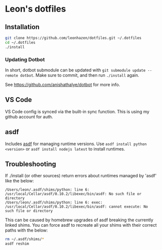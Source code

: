 # Leon's dotfiles

## Installation

```bash
git clone https://github.com/leonhazen/dotfiles.git ~/.dotfiles
cd ~/.dotfiles
./install
```

### Updating Dotbot

In short, dotbot submodule can be updated with `git submodule update --remote dotbot`. Make sure to commit, and then run `./install` again.

See https://github.com/anishathalye/dotbot for more info.

## VS Code

VS Code config is synced via the built-in sync function. This is using my github account for auth.

## asdf

Includes [asdf](https://asdf-vm.com/) for managing runtime versions. Use `asdf install python <version>` or `asdf install nodejs latest` to install runtimes.

## Troubleshooting

If ./install (or other sources) return errors about runtimes managed by 'asdf' like the below: 

```
/Users/leon/.asdf/shims/python: line 6: /usr/local/Cellar/asdf/0.10.2/libexec/bin/asdf: No such file or directory
/Users/leon/.asdf/shims/python: line 6: exec: /usr/local/Cellar/asdf/0.10.2/libexec/bin/asdf: cannot execute: No such file or directory
```

This can be caused by homebrew upgrades of asdf breaking the currently linked shims. You can force asdf to recreate all your shims with their correct paths with the below:

```sh
rm ~/.asdf/shims/*
asdf reshim
```